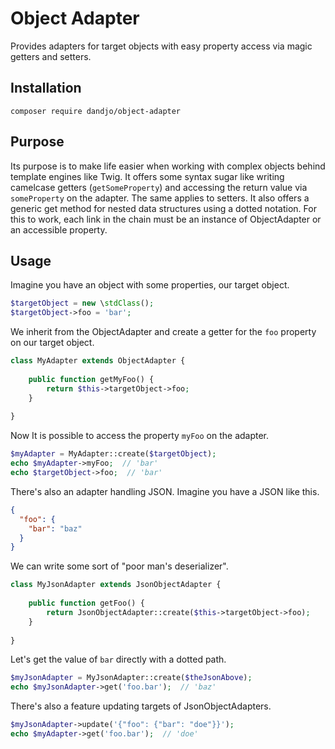 # Object Adapter

Provides adapters for target objects with easy property access via magic getters and setters.

## Installation

    composer require dandjo/object-adapter

## Purpose

Its purpose is to make life easier when working with complex objects behind template engines like Twig. It offers some
syntax sugar like writing camelcase getters (`getSomeProperty`) and accessing the return value via `someProperty` on
the adapter. The same applies to setters. It also offers a generic get method for nested data structures using a dotted
notation. For this to work, each link in the chain must be an instance of ObjectAdapter or an accessible property.

## Usage

Imagine you have an object with some properties, our target object.

```php
$targetObject = new \stdClass();
$targetObject->foo = 'bar';
```

We inherit from the ObjectAdapter and create a getter for the `foo` property on our target object.

```php
class MyAdapter extends ObjectAdapter {
    
    public function getMyFoo() {
        return $this->targetObject->foo;
    }
    
}
```

Now It is possible to access the property `myFoo` on the adapter.

```php
$myAdapter = MyAdapter::create($targetObject);
echo $myAdapter->myFoo;  // 'bar'
echo $targetObject->foo;  // 'bar'
```

There's also an adapter handling JSON. Imagine you have a JSON like this.

```json
{
  "foo": {
    "bar": "baz"
  }  
}
```

We can write some sort of "poor man's deserializer".

```php
class MyJsonAdapter extends JsonObjectAdapter {
    
    public function getFoo() {
        return JsonObjectAdapter::create($this->targetObject->foo);
    }
    
}
```

Let's get the value of `bar` directly with a dotted path.

```php
$myJsonAdapter = MyJsonAdapter::create($theJsonAbove);
echo $myJsonAdapter->get('foo.bar');  // 'baz'
```

There's also a feature updating targets of JsonObjectAdapters.

```php
$myJsonAdapter->update('{"foo": {"bar": "doe"}}');
echo $myAdapter->get('foo.bar');  // 'doe'
```

